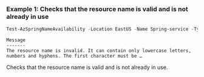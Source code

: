 ### Example 1: Checks that the resource name is valid and is not already in use
```powershell
Test-AzSpringNameAvailability -Location EastUS -Name Spring-service -Type "Microsoft.AppPlatform/Spring" -debug
```

```output 
Message
-------
The resource name is invalid. It can contain only lowercase letters, numbers and hyphens. The first character must be …
```

Checks that the resource name is valid and is not already in use.



